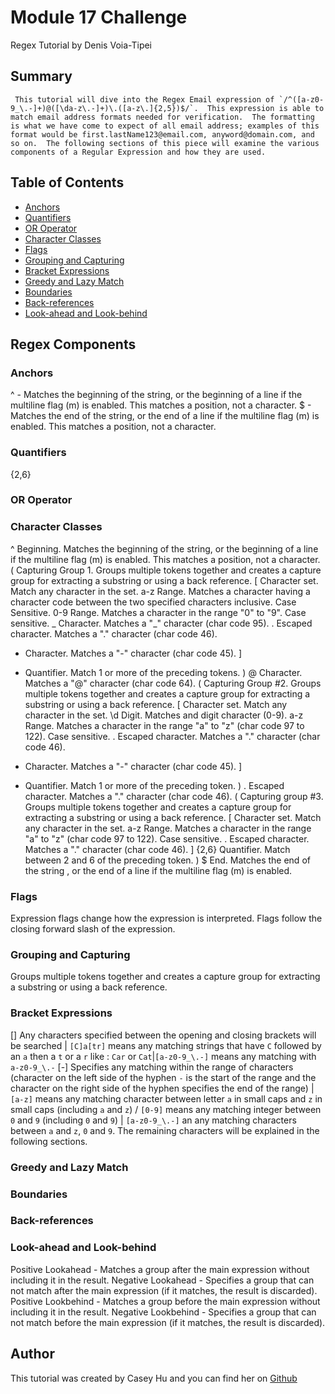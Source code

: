 # Module 17 Challenge

Regex Tutorial by Denis Voia-Tipei

## Summary

     This tutorial will dive into the Regex Email expression of `/^([a-z0-9_\.-]+)@([\da-z\.-]+)\.([a-z\.]{2,5})$/`.  This expression is able to match email address formats needed for verification.  The formatting is what we have come to expect of all email address; examples of this format would be first.lastName123@email.com, anyword@domain.com, and so on.  The following sections of this piece will examine the various components of a Regular Expression and how they are used.  


## Table of Contents

- [Anchors](#anchors)
- [Quantifiers](#quantifiers)
- [OR Operator](#or-operator)
- [Character Classes](#character-classes)
- [Flags](#flags)
- [Grouping and Capturing](#grouping-and-capturing)
- [Bracket Expressions](#bracket-expressions)
- [Greedy and Lazy Match](#greedy-and-lazy-match)
- [Boundaries](#boundaries)
- [Back-references](#back-references)
- [Look-ahead and Look-behind](#look-ahead-and-look-behind)

## Regex Components

### Anchors
^ - Matches the beginning of the string, or the beginning of a line if the multiline flag (m) is enabled. This matches a position, not a character.
$ - Matches the end of the string, or the end of a line if the multiline flag (m) is enabled. This matches a position, not a character.

### Quantifiers
{2,6}
### OR Operator

### Character Classes
^  Beginning.  Matches the beginning of the string, or the beginning of a line if the multiline flag (m) is enabled. This matches a position, not a character.
(  Capturing Group 1.  Groups multiple tokens together and creates a capture group for extracting a substring or using a back reference.
[  Character set. Match any character in the set.
a-z  Range.  Matches a character having a character code between the two specified characters inclusive. Case Sensitive.
0-9  Range.  Matches a character in the range "0" to "9". Case sensitive.
_  Character.  Matches a "_" character (char code 95).
\.  Escaped character. Matches a "." character (char code 46).
-  Character.  Matches a "-" character (char code 45).
]
+  Quantifier.  Match 1 or more of the preceding tokens.
)
@  Character.  Matches a "@" character (char code 64).
(  Capturing Group #2.  Groups multiple tokens together and creates a capture group for extracting a substring or using a back reference.
[  Character set. Match any character in the set.
\d  Digit. Matches and digit character (0-9).
a-z  Range. Matches a character in the range "a" to "z" (char code 97 to 122). Case sensitive.
\.  Escaped character.  Matches a "." character (char code 46).
-  Character. Matches a "-" character (char code 45).
]
+  Quantifier.  Match 1 or more of the preceding token.
)
\.  Escaped character.  Matches a "." character (char code 46).
(  Capturing group #3.  Groups multiple tokens together and creates a capture group for extracting a substring or using a back reference.
[  Character set. Match any character in the set.
a-z  Range. Matches a character in the range "a" to "z" (char code 97 to 122). Case sensitive.
\.  Escaped character.  Matches a "." character (char code 46).
]
{2,6} Quantifier.  Match between 2 and 6 of the preceding token.
)
$  End.  Matches the end of the string , or the end of a line if the multiline flag (m) is enabled.

### Flags
Expression flags change how the expression is interpreted. Flags follow the closing forward slash of the expression.

### Grouping and Capturing
Groups multiple tokens together and creates a capture group for extracting a substring or using a back reference.

### Bracket Expressions
[] Any characters specified between the opening and closing brackets will be searched | ````[C]a[tr]```` means any matching strings that have ````C```` followed by an ````a```` then a ````t```` or a ````r```` like : ````Car```` or ````Cat````|````[a-z0-9_\.-]```` means any matching with ````a-z0-9_\.-````
[-] Specifies any matching within the range of characters (character on the left side of the hyphen ````-```` is the start of the range and the character on the right side of the hyphen specifies the end of the range) | ````[a-z]```` means any matching character between letter ````a```` in small caps and ````z```` in small caps (including ````a```` and ````z````) / ````[0-9]```` means any matching integer between ````0```` and ````9```` (including ````0```` and ````9````) | ````[a-z0-9_\.-]```` an any matching characters between ````a```` and ````z````, ````0```` and ````9````. The remaining characters will be explained in the following sections. 
### Greedy and Lazy Match

### Boundaries

### Back-references

### Look-ahead and Look-behind
Positive Lookahead - Matches a group after the main expression without including it in the result.
Negative Lookahead - Specifies a group that can not match after the main expression (if it matches, the result is discarded).
Positive Lookbehind - Matches a group before the main expression without including it in the result.
Negative Lookbehind - Specifies a group that can not match before the main expression (if it matches, the result is discarded).

## Author

This tutorial was created by Casey Hu and you can find her on <a href="https://github.com/dvtipei">Github</a>